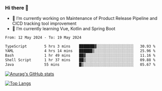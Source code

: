 ### Hi there 👋

- 🔭 I’m currently working on Maintenance of Product Release Pipeline and CICD tracking tool improvement
- 🌱 I’m currently learning Vue, Kotlin and Spring Boot

<!--START_SECTION:waka-->

```txt
From: 12 May 2024 - To: 19 May 2024

TypeScript        5 hrs 3 mins    ███████▓░░░░░░░░░░░░░░░░░   30.93 %
YAML              4 hrs 14 mins   ██████▒░░░░░░░░░░░░░░░░░░   25.96 %
Bash              1 hr 49 mins    ██▓░░░░░░░░░░░░░░░░░░░░░░   11.16 %
Shell Script      1 hr 37 mins    ██▒░░░░░░░░░░░░░░░░░░░░░░   09.88 %
Java              55 mins         █▒░░░░░░░░░░░░░░░░░░░░░░░   05.67 %
```

<!--END_SECTION:waka-->

[![Anurag's GitHub stats](https://github-readme-stats.vercel.app/api?username=yunhao981&show_icons=true&theme=solarized-dark)](https://github.com/anuraghazra/github-readme-stats)

[![Top Langs](https://github-readme-stats.vercel.app/api/top-langs/?username=yunhao981&theme=solarized-dark&layout=compact)](https://github.com/anuraghazra/github-readme-stats)

<!--
**yunhao981/yunhao981** is a ✨ _special_ ✨ repository because its `README.md` (this file) appears on your GitHub profile.

Here are some ideas to get you started:

- 🔭 I’m currently working on Maintenance of Release Pipeline and CICD tracking tool improvement
- 🌱 I’m currently learning Vue, Kotlin and Spring Boot
- 👯 I’m looking to collaborate on ...
- 🤔 I’m looking for help with ...
- 💬 Ask me about ...
- 📫 How to reach me: ...
- 😄 Pronouns: ...
- ⚡ Fun fact: ...
-->


